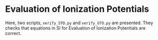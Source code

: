 # Evaluation of Ionization Potentials

Here, two scripts, `verify_STO.py` and `verify_GTO.py` are presented. They checks that equations in SI for Evaluation of Ionization Potentials are correct.
